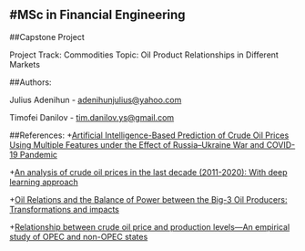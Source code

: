 #MSc in Financial Engineering
-----------------------------

##Capstone Project

Project Track: Commodities
Topic: Oil Product Relationships in Different Markets

##Authors:

Julius Adenihun - adenihunjulius@yahoo.com

Timofei Danilov - tim.danilov.ys@gmail.com

##References:
+[Artificial Intelligence-Based Prediction of Crude Oil Prices Using Multiple Features under the Effect of Russia–Ukraine War and COVID-19 Pandemic](https://www.mdpi.com/2227-7390/10/22/4361)

+[An analysis of crude oil prices in the last decade (2011-2020): With deep learning approach](https://journals.plos.org/plosone/article?id=10.1371/journal.pone.0268996)

+[Oil Relations and the Balance of Power between the Big-3 Oil Producers: Transformations and impacts](https://www.oxfordenergy.org/publications/oil-relations-and-the-balance-of-power-between-the-big-3-oil-producers-transformations-and-impacts/)

+[Relationship between crude oil price and production levels—An empirical study of OPEC and non-OPEC states](https://www.frontiersin.org/articles/10.3389/fenvs.2022.933431/full)
